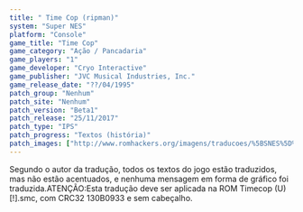 ```yaml
---
title: " Time Cop (ripman)"
system: "Super NES"
platform: "Console"
game_title: "Time Cop"
game_category: "Ação / Pancadaria"
game_players: "1"
game_developer: "Cryo Interactive"
game_publisher: "JVC Musical Industries, Inc."
game_release_date: "??/04/1995"
patch_group: "Nenhum"
patch_site: "Nenhum"
patch_version: "Beta1"
patch_release: "25/11/2017"
patch_type: "IPS"
patch_progress: "Textos (história)"
patch_images: ["http://www.romhackers.org/imagens/traducoes/%5BSNES%5D%20Timecop%20-%20ripman%20-%201.png","http://www.romhackers.org/imagens/traducoes/%5BSNES%5D%20Timecop%20-%20ripman%20-%202.png","http://www.romhackers.org/imagens/traducoes/%5BSNES%5D%20Timecop%20-%20ripman%20-%203.png"]
---
```

Segundo o autor da tradução, todos os textos do jogo estão traduzidos, mas não estão acentuados, e nenhuma mensagem em forma de gráfico foi traduzida.ATENÇÃO:Esta tradução deve ser aplicada na ROM Timecop (U) [!].smc, com CRC32 130B0933 e sem cabeçalho.